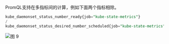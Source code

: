 PromQL支持在多指标间的计算，例如下面两个指标相除。
```SQL
kube_daemonset_status_number_ready{job="kube-state-metrics"} 
/ 
kube_daemonset_status_desired_number_scheduled{job="kube-state-metrics"}
```
![图 9](/img/src/metrics/index/e0da93a0a7c78dc647442c69d130eee9c5844f14798ae946222e56a4ea25cd17.png)  
